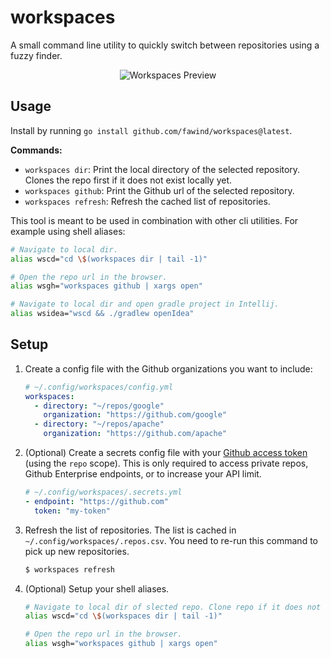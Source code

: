 # workspaces

A small command line utility to quickly switch between repositories using a fuzzy finder.

<p align="center">
  <img src="https://user-images.githubusercontent.com/7422050/103565201-32ecd000-4ec0-11eb-9eb8-7e2c180519c6.png" alt="Workspaces Preview"/>
</p>

## Usage

Install by running `go install github.com/fawind/workspaces@latest`.

**Commands:**
* `workspaces dir`: Print the local directory of the selected repository. Clones the repo first if it does not exist locally yet.
* `workspaces github`: Print the Github url of the selected repository.
* `workspaces refresh`: Refresh the cached list of repositories.

This tool is meant to be used in combination with other cli utilities. For example using shell aliases:
```bash
# Navigate to local dir.
alias wscd="cd \$(workspaces dir | tail -1)"

# Open the repo url in the browser.
alias wsgh="workspaces github | xargs open"

# Navigate to local dir and open gradle project in Intellij.
alias wsidea="wscd && ./gradlew openIdea"
```

## Setup

1. Create a config file with the Github organizations you want to include:
    ```yaml
    # ~/.config/workspaces/config.yml
    workspaces:
      - directory: "~/repos/google"
        organization: "https://github.com/google"
      - directory: "~/repos/apache"
        organization: "https://github.com/apache"
    ```
2. (Optional) Create a secrets config file with your [Github access token](https://github.com/settings/tokens) (using the `repo` scope). This is only required to access private repos, Github Enterprise endpoints, or to increase your API limit.
    ```yaml
    # ~/.config/workspaces/.secrets.yml
    - endpoint: "https://github.com"
      token: "my-token"
    ```
3. Refresh the list of repositories. The list is cached in `~/.config/workspaces/.repos.csv`. You need to re-run this command to pick up new repositories.
    ```bash
    $ workspaces refresh
    ```
4. (Optional) Setup your shell aliases.
    ```bash
    # Navigate to local dir of slected repo. Clone repo if it does not exist yet.
    alias wscd="cd \$(workspaces dir | tail -1)"

    # Open the repo url in the browser.
    alias wsgh="workspaces github | xargs open"
    ```